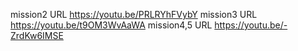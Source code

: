 mission2 URL        https://youtu.be/PRLRYhFVybY
mission3 URL        https://youtu.be/t9OM3WvAaWA
mission4,5 URL      https://youtu.be/-ZrdKw6IMSE
